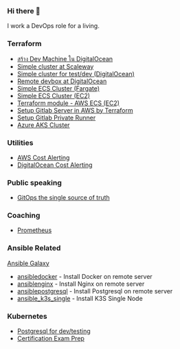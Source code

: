 ### Hi there 👋

I work a DevOps role for a living.

### Terraform

* [สร้าง Dev Machine ใน DigitalOcean](https://medium.com/@amaudy/1372a89e94f5)
* [Simple cluster at Scaleway](https://github.com/amaudy/simple-k8s-cluster-scaleway)
* [Simple cluster for test/dev (DigitalOcean)](https://github.com/amaudy/do-k8s-sandbox)
* [Remote devbox at DigitalOcean](https://github.com/amaudy/do-devbox)
* [Simple ECS Cluster (Fargate)](https://github.com/amaudy/simple-ecs-fargate)
* [Simple ECS Cluster (EC2)](https://github.com/amaudy/simple-ecs-ec2)
* [Terraform module - AWS ECS (EC2)](https://github.com/amaudy/tfecsec2)
* [Setup Gitlab Server in AWS by Terraform](https://github.com/amaudy/gitlab-aws)
* [Setup Gitlab Private Runner](https://github.com/amaudy/gitlab-runner-ec2)
* [Azure AKS Cluster](https://github.com/amaudy/tf-azure-aks)

### Utilities

* [AWS Cost Alerting](https://github.com/amaudy/aws-cost-alert)
* [DigitalOcean Cost Alerting](https://github.com/amaudy/do-cost-alert)

### Public speaking

* [GitOps the single source of truth](https://www.youtube.com/watch?v=wxHcV1qhiiU)

### Coaching
* [Prometheus](https://github.com/amaudy/teaching-prometheus)

### Ansible Related

[Ansible Galaxy](https://galaxy.ansible.com/amaudy)

* [ansibledocker](https://galaxy.ansible.com/amaudy/ansibledocker) - Install Docker on remote server
* [ansiblenginx](https://galaxy.ansible.com/amaudy/ansible_nginx) - Install Nginx on remote server
* [ansiblepostgresql](https://galaxy.ansible.com/amaudy/ansible_postgresql) - Install Postgresql on remote server
* [ansible_k3s_single](https://galaxy.ansible.com/amaudy/ansible_k3s_single) - Install K3S Single Node

### Kubernetes

* [Postgresql for dev/testing](https://github.com/amaudy/k8s-postgresql)
* [Certification Exam Prep](https://github.com/amaudy/k8s-certexam-prep)
